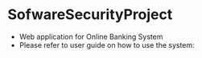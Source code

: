 SofwareSecurityProject
======================
- Web application for Online Banking System
- Please refer to user guide on how to use the system: 
